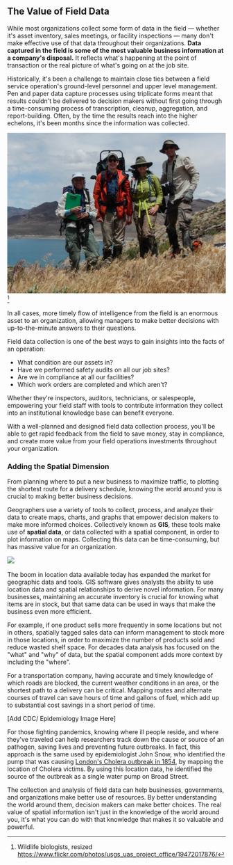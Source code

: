 ## The Value of Field Data

While most organizations collect some form of data in the field — whether it's asset inventory, sales meetings, or facility inspections — many don't make effective use of that data throughout their organizations. **Data captured in the field is some of the most valuable business information at a company's disposal.** It reflects what's happening at the point of transaction or the real picture of what's going on at the job site.

Historically, it's been a challenge to maintain close ties between a field service operation's ground-level personnel and upper level management. Pen and paper data capture processes using triplicate forms meant that results couldn't be delivered to decision makers without first going through a time-consuming process of transcription, cleanup, aggregation, and report-building. Often, by the time the results reach into the higher echelons, it's been months since the information was collected.

![](/assets/field-crew.jpg)[^1]

In all cases, more timely flow of intelligence from the field is an enormous asset to an organization, allowing managers to make better decisions with up-to-the-minute answers to their questions.

Field data collection is one of the best ways to gain insights into the facts of an operation:

* What condition are our assets in?
* Have we performed safety audits on all our job sites?
* Are we in compliance at all our facilities?
* Which work orders are completed and which aren't?

Whether they're inspectors, auditors, technicians, or salespeople, empowering your field staff with tools to contribute information they collect into an institutional knowledge base can benefit everyone.

With a well-planned and designed field data collection process, you'll be able to get rapid feedback from the field to save money, stay in compliance, and create more value from your field operations investments throughout your organization.

### Adding the Spatial Dimension

From planning where to put a new business to maximize traffic, to plotting the shortest route for a delivery schedule, knowing the world around you is crucial to making better business decisions.

Geographers use a variety of tools to collect, process, and analyze their data to create maps, charts, and graphs that empower decision makers to make more informed choices. Collectively known as **GIS**, these tools make use of **spatial data**, or data collected with a spatial component, in order to plot information on maps. Collecting this data can be time-consuming, but has massive value for an organization.

![](http://www.fulcrumapp.com/assets/img/blog/data-events-featured.jpg)

The boom in location data available today has expanded the market for geographic data and tools. GIS software gives analysts the ability to use location data and spatial relationships to derive novel information. For many businesses, maintaining an accurate inventory is crucial for knowing what items are in stock, but that same data can be used in ways that make the business even more efficient.

For example, if one product sells more frequently in some locations but not in others,  spatially tagged sales data can inform management to stock more in those locations, in order to maximize the number of products sold and reduce wasted shelf space. For decades data analysis has focused on the "what" and "why" of data, but the spatial component adds more context by including the "where".

For a transportation company, having accurate and timely knowledge of which roads are blocked, the current weather conditions in an area, or the shortest path to a delivery can be critical. Mapping routes and alternate courses of travel can save hours of time and gallons of fuel, which add up to substantial cost savings in a short period of time.

[Add CDC/ Epidemiology Image Here]

For those fighting pandemics, knowing where ill people reside, and where they've traveled can help researchers track down the cause or source of an pathogen, saving lives and preventing future outbreaks. In fact, this approach is the same used by epidemiologist John Snow, who identified the pump that was causing [London's Cholera outbreak in 1854](https://en.wikipedia.org/wiki/1854_Broad_Street_cholera_outbreak), by mapping the location of Cholera victims. By using this location data, he identified the source of the outbreak as a single water pump on Broad Street.

The collection and analysis of field data can help businesses, governments, and organizations make better use of resources. By better understanding the world around them, decision makers can make better choices. The real value of spatial information isn't just in the knowledge of the world around you, it's what you can do with that knowledge that makes it so valuable and powerful.

[^1]: Wildlife biologists, resized https://www.flickr.com/photos/usgs_uas_project_office/19472017876/
